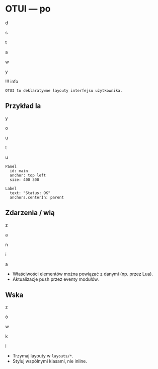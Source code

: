 # OTUI — po

d

s

t

a

w

y

!!! info

    OTUI to deklaratywne layouty interfejsu użytkownika.

## Przykład la

y

o

u

t

u

```otui
Panel
  id: main
  anchor: top left
  size: 400 300

Label
  text: "Status: OK"
  anchors.centerIn: parent

```

## Zdarzenia / wią

z

a

n

i

a

- Właściwości elementów można powiązać z danymi (np. przez Lua).
- Aktualizacje push przez eventy modułów.

## Wska

z

ó

w

k

i

- Trzymaj layouty w `layouts/*`.
- Styluj wspólnymi klasami, nie inline.
